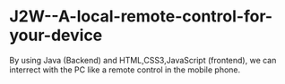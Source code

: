 # J2W--A-local-remote-control-for-your-device
By using Java (Backend) and HTML,CSS3,JavaScript (frontend), we can interrect with the PC like a remote control in the mobile phone.
